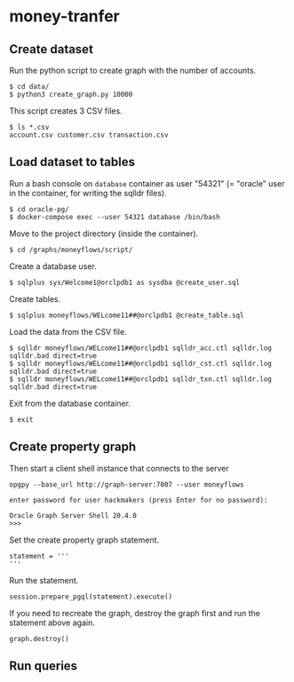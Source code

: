 # money-tranfer

## Create dataset

Run the python script to create graph with the number of accounts.

    $ cd data/
    $ python3 create_graph.py 10000

This script creates 3 CSV files.

    $ ls *.csv
    account.csv customer.csv transaction.csv

## Load dataset to tables

Run a bash console on `database` container as user "54321" (= "oracle" user in the container, for writing the sqlldr files).

    $ cd oracle-pg/
    $ docker-compose exec --user 54321 database /bin/bash

Move to the project directory (inside the container).

    $ cd /graphs/moneyflows/script/

Create a database user.

    $ sqlplus sys/Welcome1@orclpdb1 as sysdba @create_user.sql

Create tables.

    $ sqlplus moneyflows/WELcome11##@orclpdb1 @create_table.sql

Load the data from the CSV file.

    $ sqlldr moneyflows/WELcome11##@orclpdb1 sqlldr_acc.ctl sqlldr.log sqlldr.bad direct=true
    $ sqlldr moneyflows/WELcome11##@orclpdb1 sqlldr_cst.ctl sqlldr.log sqlldr.bad direct=true
    $ sqlldr moneyflows/WELcome11##@orclpdb1 sqlldr_txn.ctl sqlldr.log sqlldr.bad direct=true

Exit from the database container.

    $ exit

## Create property graph

Then start a client shell instance that connects to the server

    opgpy --base_url http://graph-server:7007 --user moneyflows
    
    enter password for user hackmakers (press Enter for no password): 
    
    Oracle Graph Server Shell 20.4.0
    >>>


Set the create property graph statement.


    statement = '''
    '''

Run the statement.

    session.prepare_pgql(statement).execute()

If you need to recreate the graph, destroy the graph first and run the statement above again.

    graph.destroy()

## Run queries



